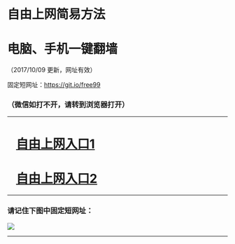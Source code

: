 ﻿# 自由上网简易方法

# 电脑、手机一键翻墙

（2017/10/09 更新，网址有效）

固定短网址：https://git.io/free99

### （微信如打不开，请转到浏览器打开）


***





# &nbsp;&nbsp; <a href="http://ft644812737.fwq-tz-1001.info/fwqtz01.html?t=100900111393 " target="_blank">自由上网入口1</a>
# &nbsp;&nbsp; <a href="http://ft212558321.fwq-tz-1002.info/fwqtz02.html?t=100900110583 " target="_blank">自由上网入口2</a>
***

### 请记住下图中固定短网址：

<img src="https://s3-us-west-2.amazonaws.com/fwq-1001/yjfq-20170905okok.png" /> 


***

